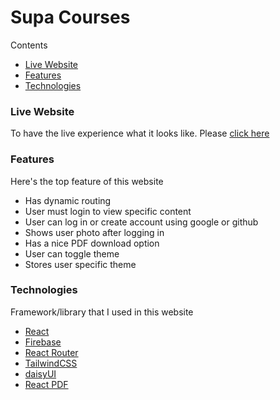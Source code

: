 # Supa Courses

Contents
* [Live Website](#live-website)
* [Features](#features)
* [Technologies](#technologies)

### Live Website
To have the live experience what it looks like. Please [click here](https://creative-wisp-3681ca.netlify.app "Supa Courses")

### Features
Here's the top feature of this website
* Has dynamic routing
* User must login to view specific content
* User can log in or create account using google or github
* Shows user photo after logging in
* Has a nice PDF download option
* User can toggle theme
* Stores user specific theme

### Technologies
Framework/library that I used in this website
* [React](https://reactjs.org/)
* [Firebase](https://firebase.google.com/)
* [React Router](https://reactrouter.com/)
* [TailwindCSS](https://tailwindcss.com/)
* [daisyUI](https://daisyui.com/)
* [React PDF](https://react-pdf.org/)